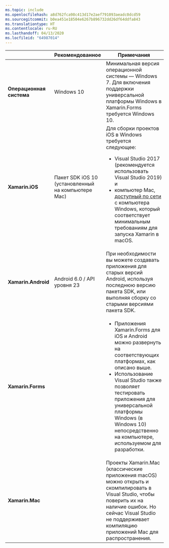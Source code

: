 ```yaml
---
ms.topic: include
ms.openlocfilehash: a8d762fca98c413d17e2aef791093aeadc0dcd59
ms.sourcegitcommit: b0ea451e18504e6267b896732dd26df64ddfa843
ms.translationtype: HT
ms.contentlocale: ru-RU
ms.lasthandoff: 04/13/2020
ms.locfileid: "64987014"
---
```

||Рекомендованное|Примечания|
|---|---|---|
|**Операционная система**|Windows 10|Минимальная версия операционной системы — Windows 7. Для включения поддержки универсальной платформы Windows в Xamarin.Forms требуется Windows 10.
|**Xamarin.iOS**|Пакет SDK iOS 10 (установленный на компьютере Mac)|Для сборки проектов iOS в Windows требуется следующее:<ul><li>Visual Studio 2017 (рекомендуется использовать Visual Studio 2019) и</li><li>компьютер Mac, <a href="~/ios/get-started/installation/windows/connecting-to-mac/index.md">доступный по сети</a> с компьютера Windows, который соответствует минимальным требованиям для запуска Xamarin в macOS.</li></ul>|
|**Xamarin.Android**|Android 6.0 / API уровня 23|При необходимости вы можете создавать приложения для старых версий Android, используя последнюю версию пакета SDK, или выполняя сборку со старыми версиями пакета SDK.|
|**Xamarin.Forms**||<ul><li>Приложения Xamarin.Forms для iOS и Android можно развернуть на соответствующих платформах, как описано выше.</li><li>Использование Visual Studio также позволяет тестировать приложения для универсальной платформы Windows (в Windows 10) непосредственно на компьютере, используемом для разработки.</li></ul>|
|**Xamarin.Mac**||Проекты Xamarin.Mac (классические приложения macOS) можно открыть и скомпилировать в Visual Studio, чтобы поверить их на наличие ошибок. Но сейчас Visual Studio не поддерживает компиляцию приложений Mac для распространения.|
